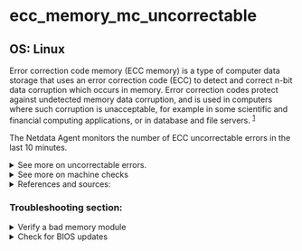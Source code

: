 # ecc_memory_mc_uncorrectable

## OS: Linux

Error correction code memory (ECC memory) is a type of computer data storage that uses an error
correction code (ECC) to detect and correct n-bit data corruption which occurs in memory. Error
correction codes protect against undetected memory data corruption, and is used in computers where
such corruption is unacceptable, for example in some scientific and financial computing
applications, or in database and file 
servers. <sup>[1](https://en.wikipedia.org/wiki/ECC_memory) </sup> 

The Netdata Agent monitors the number of ECC uncorrectable errors in the last 10 minutes.


<details>
<summary>See more on uncorrectable errors.</summary>

There are two main categories of Uncorrectable Errors (UE) as documented in the 
kernel.org <sup>[2](https://www.kernel.org/doc/Documentation/admin-guide/ras.rst) </sup> 

1. Fatal Error, when a UE error happens on a critical component of the system (for example, a piece
   of the Kernel got corrupted by a UE). The only reliable way to avoid data corruption is to hang
   or reboot the machine.

1. Non-fatal Error, when a UE error happens on an unused component, like an unused memory bank. The
   system may still run, eventually replacing the affected hardware by a hot spare, if available.

</details>


<details>
<summary>See more on machine checks</summary>

> Machine checks report internal hardware error conditions detected by the CPU. Uncorrected errors
typically cause a machine check (often with panic), corrected ones cause a machine check log entry.
>
> The behavior your machine will have when UE occurs depends on the tolerance level settings. The
tolerance level configures how hard the kernel tries to recover even at some risk of deadlock.
Higher tolerant values trade potentially better uptime with the risk of a crash or even corruption (
for tolerant >= 3). The Default is 1.
>
> - 0: always panic on uncorrected errors, log corrected errors
> 
> - 1: panic or SIGBUS on uncorrected errors, log corrected errors
> 
> - 2: SIGBUS or log uncorrected errors, log corrected errors
> 
> - 3: never panic or SIGBUS, log all errors (for testing 
> only) 
> 
> Also, when an error happens on a userspace process, it is also possible to kill such process and 
> let userspace restart it. <sup>[3](https://www.kernel.org/doc/html/v5.15-rc6/x86/x86_64/machinecheck.html) </sup>


</details>

<details>
<summary>References and sources:</summary>

1. [ECC memory on wikipedia](https://en.wikipedia.org/wiki/ECC_memory)

1. [Reliability, Availability and Serviceability concepts](https://www.kernel.org/doc/Documentation/admin-guide/ras.rst)
   
1. [Machine checks](https://www.kernel.org/doc/html/v5.2/x86/x86_64/machinecheck.html)

1. [memtester homepage](https://pyropus.ca/software/memtester/)

</details>

### Troubleshooting section:

<details>
<summary>Verify a bad memory module</summary>

Most of the times, uncorrectable errors will make your system and reboot/shutdown in a state of panic. If
not, that means that your tolerance level is high enough to not make the system go into panic. You
must identify the defective module immediately.

1. `memtester` is a userspace utility for testing the memory subsystem for faults. It's portable and 
   should compile and work on any 32 or 64-bit Unix-like system. For hardware developers, memtester
   can be told to test memory starting at a particular physical address (memtester v4.1.0+).
   <sup>[2](https://pyropus.ca/software/memtester/)

You may also receive this error as a result of incorrect seating or improper contact between the socket and
RAM module. Check on both before consider replacing the RAM module.
</details>

<details>
<summary>Check for BIOS updates</summary>

You should check for critical BIOS updates on your hardware's vendor support page.

</details>

